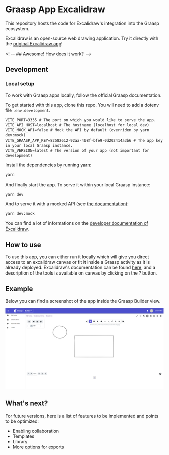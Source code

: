 # Graasp App Excalidraw

This repository hosts the code for Excalidraw's integration into the Graasp ecosystem.

Excalidraw is an open-source web drawing application. Try it directly with the [original Excalidraw app](https://excalidraw.com/)!

<! -- ## Awesome! How does it work? -->

## Development

### Local setup

To work with Graasp apps locally, follow the official Graasp documentation.

To get started with this app, clone this repo. You will need to add a dotenv file `.env.development`.

```dotenv
VITE_PORT=3335 # The port on which you would like to serve the app.
VITE_API_HOST=localhost # The hostname (localhost for local dev)
VITE_MOCK_API=false # Mock the API by default (overriden by yarn dev:mock)
VITE_GRAASP_APP_KEY=82582612-92aa-408f-bfe9-0d202414a3b6 # The app key in your local Graasp instance.
VITE_VERSION=latest # The version of your app (not important for development)
```

Install the dependencies by running [yarn](https://yarnpkg.com/):

```bash
yarn
```

And finally start the app. To serve it within your local Graasp instance:

```bash
yarn dev
```

And to serve it with a mocked API (see [the documentation](https://graasp.github.io/docs/category/apps-development)):

```bash
yarn dev:mock
```

You can find a lot of informations on the [developer documentation of Excalidraw](https://docs.excalidraw.com/).

## How to use

To use this app, you can either run it locally which will give you direct access to an excalidraw canvas or fit it inside a Graasp activity as it is already deployed.
Excalidraw's documentation can be found [here](https://github.com/excalidraw/excalidraw#documentation), and a description of the tools is available on canvas by clicking on the ? button.

## Example

Below you can find a screenshot of the app inside the Graasp Builder view.

![image](AppGraasp.png)

## What's next?

For future versions, here is a list of features to be implemented and points to be optimized:

- Enabling collaboration
- Templates
- Library
- More options for exports
